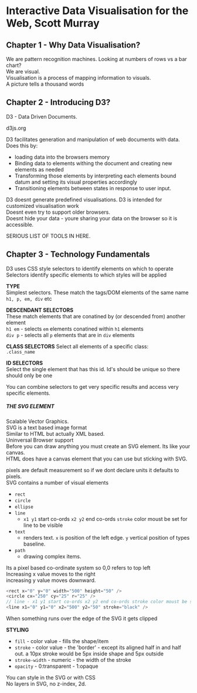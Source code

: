 # Interactive Data Visualisation for the Web, Scott Murray

## Chapter 1 - Why Data Visualisation?

We are pattern recognition machines. Looking at numbers of rows vs a bar chart?  
We are visual.  
Visualisation is a process of mapping information to visuals.   
A picture tells a thousand words  

## Chapter 2 - Introducing D3?
D3 - Data Driven Documents.   

d3js.org  

D3 facilitates generation and manipulation of web documents with data.  
Does this by:  
 * loading data into the browsers memory  
 * Binding data to elements withing the document and creating new elements as needed  
 * Transforming those elements by interpreting each elements bound datum and setting its visual properties accordingly  
 * Transitioning elements between states in response to user input.  

 D3 doesnt generate predefined visualisations. 
 D3 is intended for customized visualisation work  
 Doesnt even try to support older browsers.  
 Doesnt hide your data - youre sharing your data on the browser so it is accessible.  


SERIOUS LIST OF TOOLS IN HERE.  

## Chapter 3 - Technology Fundamentals  
D3 uses CSS style selectors to identify elements on which to operate  
Selectors identify specific elements to which styles will be applied  

**TYPE**  
Simplest selectors. These match the tags/DOM elements of the same name  
`h1, p, em, div` etc  

**DESCENDANT SELECTORS**  
These match elements that are conatined by (or descended from) another element  
`h1 em` - selects `em` elements conatined within `h1` elements  
`div p` - selects all `p` elements that are in `div` elements  

**CLASS SELECTORS**
Select all elements of a specific class:    
`.class_name` 

**ID SELECTORS**  
Select the single element that has this id. Id's should be unique so there should only be one  

You can combine selectors to get very specific results and access very specific elements.  

##### THE SVG ELEMENT  
Scalable Vector Graphics.  
SVG is a text based image format  
Similar to HTML but actually XML based.  
Uninversal Browser support   
Before you can draw anything you must create an SVG element. Its like your canvas.  
HTML does have a canvas element that you can use but sticking with SVG.  

pixels are default measurement so if we dont declare units it defaults to pixels.  
SVG contains a number of visual elements  
 * `rect`  
 * `circle`  
 * `ellipse`  
 * `line`  
     * `x1 y1` start co-ords `x2 y2` end co-ords `stroke` color moust be set for line to be visible    
 * `text`  
     * renders text. `x` is position of the left edge. `y` vertical position of types baseline. 
 * `path`  
     * drawing complex items. 

Its a pixel based co-ordinate system so 0,0 refers to top left  
Increasing x value moves to the right  
increasing y value moves downward.  
```javascript  
<rect x="0" y="0" width="500" height="50" />
<circle cx="250" cy="25" r="25" />
// line - x1 y1 start co-ords x2 y2 end co-ords stroke color moust be set for line to be visible  
<line x1="0" y1="0" x2="500" y2="50" stroke="black" />  
```  

When something runs over the edge of the SVG it gets clipped  

**STYLING**  
 * `fill` - color value - fills the shape/item  
 * `stroke` - color value - the 'border' - except its aligned half in and half out. a 10px stroke would be 5px inside shape and 5px outside 
 * `stroke-width` - numeric - the width of the stroke  
 * `opacity` - 0:transparent - 1:opaque   

 You can style in the SVG or with CSS  
 No layers in SVG, no z-index, 2d.  
